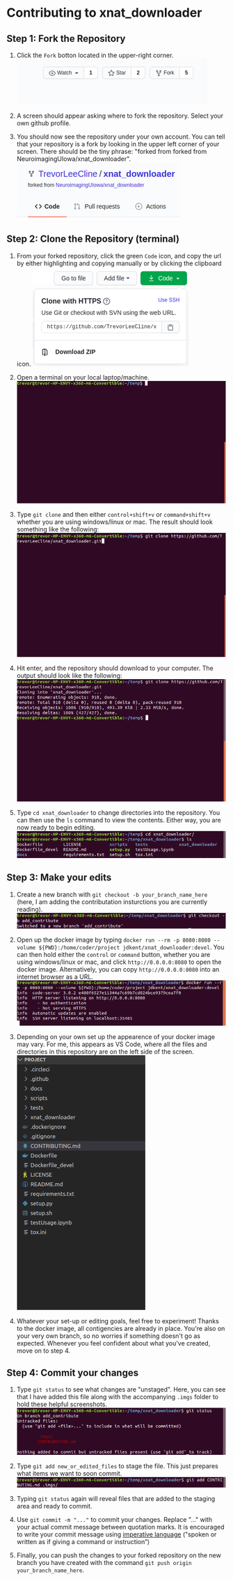 # Contributing to xnat_downloader

## Step 1: Fork the Repository

1. Click the `Fork` botton located in the upper-right corner. 
![1_Fork](.imgs/1_Fork.png)

1. A screen should appear asking where to fork the repository. Select your own github profile. 

1. You should now see the repository under your own account. You can tell that your repository is a fork by looking in the upper left corner of your screen. There should be the tiny phrase: "forked from forked from NeuroimagingUIowa/xnat_downloader". 
![2_Fork](.imgs/2_Fork.png)

## Step 2: Clone the Repository (terminal)

1. From your forked repository, click the green `Code` icon, and copy the url by either highlighting and copying manually or by clicking the clipboard icon. 
![3_clone](.imgs/3_clone.png)

1. Open a terminal on your local laptop/machine. 
![4_term](.imgs/4_term.png)

1. Type `git clone` and then either `control+shift+v` or `command+shift+v` whether you are using windows/linux or mac. The result should look something like the following: 
![5_term](.imgs/5_term.png)

1. Hit enter, and the repository should download to your computer. The output should look like the following: 
![6_term](.imgs/6_term.png)
 
1. Type `cd xnat_downloader` to change directories into the repository. You can then use the `ls` command to view the contents. Either way, you are now ready to begin editing. 
![7_term](.imgs/7_term.png)

## Step 3: Make your edits

1. Create a new branch with `git checkout -b your_branch_name_here` (here, I am adding the contributation insturctions you are currently reading). 
![8_term](.imgs/8_term.png) 

1. Open up the docker image by typing `docker run --rm -p 8080:8080 --volume ${PWD}:/home/coder/project jdkent/xnat_downloader:devel`. You can then hold either the `control` or `command` button, whether you are using windows/linux or mac, and click `http://0.0.0.0:8080` to open the docker image. Alternatively, you can copy `http://0.0.0.0:8080` into an internet browser as a URL. 
![9_term](.imgs/9_term.png) 

1. Depending on your own set up the appearence of your docker image may vary. For me, this appears as VS Code, where all the files and directories in this repository are on the left side of the screen.  
![10_code](.imgs/10_code.png)

1. Whatever your set-up or editing goals, feel free to experiment!  Thanks to the docker image, all contigencies are already in place. You're also on your very own branch, so no worries if something doesn't go as expected. Whenever you feel confident about what you've created, move on to step 4. 

## Step 4: Commit your changes 

1. Type `git status` to see what changes are "unstaged". Here, you can see that I have added this file along with the accompanying `.imgs` folder to hold these helpful screenshots. 
![11_term](.imgs/11_term.png)

1. Type `git add new_or_edited_files` to stage the file. This just prepares what items we want to soon commit. 
![12_term](.imgs/12_term.png)

1. Typing `git status` again will reveal files that are added to the staging area and ready to commit. 

1. Use `git commit -m "..."` to commit your changes. Replace "..." with your actual commit message between quotation marks. It is encouraged to write your commit message using [imperative language](https://chris.beams.io/posts/git-commit/#imperative) ("spoken or written as if giving a command or instruction”)

1. Finally, you can push the changes to your forked repository on the new branch you have created with the command `git push origin your_branch_name_here`. 

